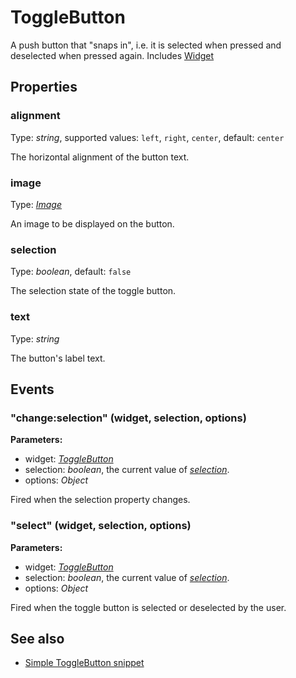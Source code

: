 ---
---
# ToggleButton

A push button that "snaps in", i.e. it is selected when pressed and deselected when pressed again.
Includes [Widget](Widget.md)

## Properties

### alignment
Type: *string*, supported values: `left`, `right`, `center`, default: `center`

The horizontal alignment of the button text.
### image

Type: *[Image](../types.md#image)*

An image to be displayed on the button.
### selection

Type: *boolean*, default: `false`

The selection state of the toggle button.
### text

Type: *string*

The button's label text.

## Events

### "change:selection" (widget, selection, options)

**Parameters:**

- widget: *[ToggleButton](ToggleButton.md)*
- selection: *boolean*, the current value of *[selection](#selection)*.
- options: *Object*

Fired when the selection property changes.

### "select" (widget, selection, options)

**Parameters:**

- widget: *[ToggleButton](ToggleButton.md)*
- selection: *boolean*, the current value of *[selection](#selection)*.
- options: *Object*

Fired when the toggle button is selected or deselected by the user.


## See also

- [Simple ToggleButton snippet](https://github.com/eclipsesource/tabris-js/blob/v1.7.0/snippets/togglebutton/togglebutton.js)
